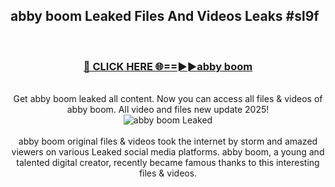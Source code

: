 ## abby boom Leaked Files And Videos Leaks #sl9f
<br>
<div align="center">
<h3><a href="https://watchclip.my.id/abby boom" rel="nofollow">🔴 CLICK HERE 🌐==►►abby boom</a></h3>
<br>
Get abby boom leaked all content. Now you can access all files & videos of abby boom. All video and files new update 2025!
<br>
<a href="https://watchclip.my.id/abby boom" rel="nofollow" data-target="animated-image.originalLink"><img src="https://i.ibb.co.com/WyWwxjT/player-gif2.gif" alt="abby boom Leaked" style="max-width: 100%; display: inline-block;" data-target="animated-image.originalImage"></a>
<br><br>
abby boom original files & videos took the internet by storm and amazed viewers on various Leaked social media platforms. abby boom, a young and talented digital creator, recently became famous thanks to this interesting files & videos.
</div>
<br>